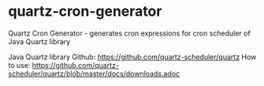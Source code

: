 quartz-cron-generator
=====================
Quartz Cron Generator - generates cron expressions for cron scheduler of Java Quartz library


Java Quartz library
Github: https://github.com/quartz-scheduler/quartz
How to use: https://github.com/quartz-scheduler/quartz/blob/master/docs/downloads.adoc

